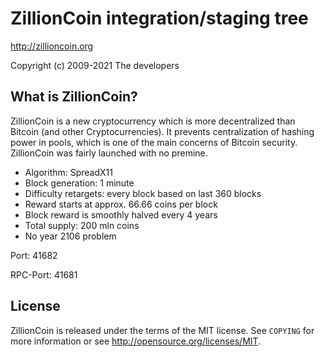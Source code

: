 ZillionCoin integration/staging tree
================================

http://zillioncoin.org

Copyright (c) 2009-2021 The developers

What is ZillionCoin?
----------------

ZillionCoin is a new cryptocurrency which is more decentralized than Bitcoin (and other Cryptocurrencies). It prevents centralization of hashing power in pools, which is one of the main concerns of Bitcoin security. ZillionCoin was fairly launched with no premine.
 - Algorithm: SpreadX11
 - Block generation: 1 minute
 - Difficulty retargets: every block based on last 360 blocks
 - Reward starts at approx. 66.66 coins per block
 - Block reward is smoothly halved every 4 years
 - Total supply: 200 mln coins
 - No year 2106 problem
 
 Port: 41682
 
 RPC-Port: 41681

License
-------

ZillionCoin is released under the terms of the MIT license. See `COPYING` for more
information or see http://opensource.org/licenses/MIT.
